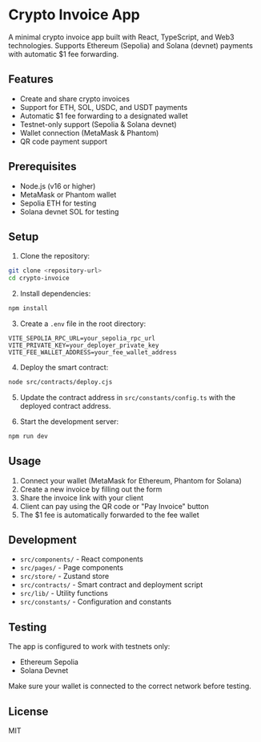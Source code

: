 # Crypto Invoice App

A minimal crypto invoice app built with React, TypeScript, and Web3 technologies. Supports Ethereum (Sepolia) and Solana (devnet) payments with automatic $1 fee forwarding.

## Features

- Create and share crypto invoices
- Support for ETH, SOL, USDC, and USDT payments
- Automatic $1 fee forwarding to a designated wallet
- Testnet-only support (Sepolia & Solana devnet)
- Wallet connection (MetaMask & Phantom)
- QR code payment support

## Prerequisites

- Node.js (v16 or higher)
- MetaMask or Phantom wallet
- Sepolia ETH for testing
- Solana devnet SOL for testing

## Setup

1. Clone the repository:
```bash
git clone <repository-url>
cd crypto-invoice
```

2. Install dependencies:
```bash
npm install
```

3. Create a `.env` file in the root directory:
```env
VITE_SEPOLIA_RPC_URL=your_sepolia_rpc_url
VITE_PRIVATE_KEY=your_deployer_private_key
VITE_FEE_WALLET_ADDRESS=your_fee_wallet_address
```

4. Deploy the smart contract:
```bash
node src/contracts/deploy.cjs
```

5. Update the contract address in `src/constants/config.ts` with the deployed contract address.

6. Start the development server:
```bash
npm run dev
```

## Usage

1. Connect your wallet (MetaMask for Ethereum, Phantom for Solana)
2. Create a new invoice by filling out the form
3. Share the invoice link with your client
4. Client can pay using the QR code or "Pay Invoice" button
5. The $1 fee is automatically forwarded to the fee wallet

## Development

- `src/components/` - React components
- `src/pages/` - Page components
- `src/store/` - Zustand store
- `src/contracts/` - Smart contract and deployment script
- `src/lib/` - Utility functions
- `src/constants/` - Configuration and constants

## Testing

The app is configured to work with testnets only:
- Ethereum Sepolia
- Solana Devnet

Make sure your wallet is connected to the correct network before testing.

## License

MIT
